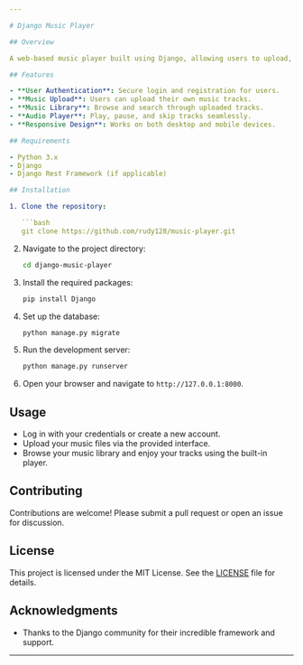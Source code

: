 ```yaml
---

# Django Music Player

## Overview

A web-based music player built using Django, allowing users to upload, manage, and play their favorite music tracks. The application provides a user-friendly interface for browsing and playing music, making it easy to enjoy your favorite songs from any device.

## Features

- **User Authentication**: Secure login and registration for users.
- **Music Upload**: Users can upload their own music tracks.
- **Music Library**: Browse and search through uploaded tracks.
- **Audio Player**: Play, pause, and skip tracks seamlessly.
- **Responsive Design**: Works on both desktop and mobile devices.

## Requirements

- Python 3.x
- Django
- Django Rest Framework (if applicable)

## Installation

1. Clone the repository:

   ```bash
   git clone https://github.com/rudy128/music-player.git
   ```

2. Navigate to the project directory:

   ```bash
   cd django-music-player
   ```

3. Install the required packages:

   ```bash
   pip install Django 
   ```

4. Set up the database:

   ```bash
   python manage.py migrate
   ```

6. Run the development server:

   ```bash
   python manage.py runserver
   ```

7. Open your browser and navigate to `http://127.0.0.1:8000`.

## Usage

- Log in with your credentials or create a new account.
- Upload your music files via the provided interface.
- Browse your music library and enjoy your tracks using the built-in player.

## Contributing

Contributions are welcome! Please submit a pull request or open an issue for discussion.

## License

This project is licensed under the MIT License. See the [LICENSE](LICENSE) file for details.

## Acknowledgments

- Thanks to the Django community for their incredible framework and support.
---
```


